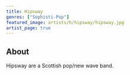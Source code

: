```yaml
---
title: Hipsway
genres: ["Sophisti-Pop"]
featured_image: artists/h/hipsway/hipsway.jpg
artist_page: true
---
```

## About

Hipsway are a Scottish pop/new wave band.

